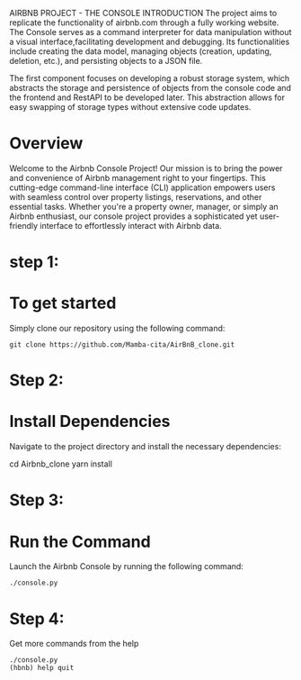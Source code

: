 AIRBNB PROJECT - THE CONSOLE
INTRODUCTION
The project aims to replicate the functionality of airbnb.com through a fully working website. The Console serves as a command interpreter for data manipulation without a visual interface,facilitating development and debugging. Its functionalities include creating the data model, managing objects (creation, updating, deletion, etc.), and persisting objects to a JSON file.

The first component focuses on developing a robust storage system, which abstracts the storage and persistence of objects from the console code and the frontend and RestAPI to be developed later. This abstraction allows for easy swapping of storage types without extensive code updates.



# Overview

Welcome to the Airbnb Console Project! Our mission is to bring the power and convenience of Airbnb management right to your fingertips. This cutting-edge command-line interface (CLI) application empowers users with seamless control over property listings, reservations, and other essential tasks. Whether you're a property owner, manager, or simply an Airbnb enthusiast, our console project provides a sophisticated yet user-friendly interface to effortlessly interact with Airbnb data.

# step 1: 
# To get started
 Simply clone our repository using the following command:

   ```
git clone https://github.com/Mamba-cita/AirBnB_clone.git
   ```


# Step 2: 
# Install Dependencies

Navigate to the project directory and install the necessary dependencies:

cd Airbnb_clone
yarn install

# Step 3: 

# Run the Command

 Launch the Airbnb Console by running the following command:
   ```
   ./console.py
   ```

# Step 4:
Get more commands from the help

   ```
   ./console.py
   (hbnb) help quit
   ```
